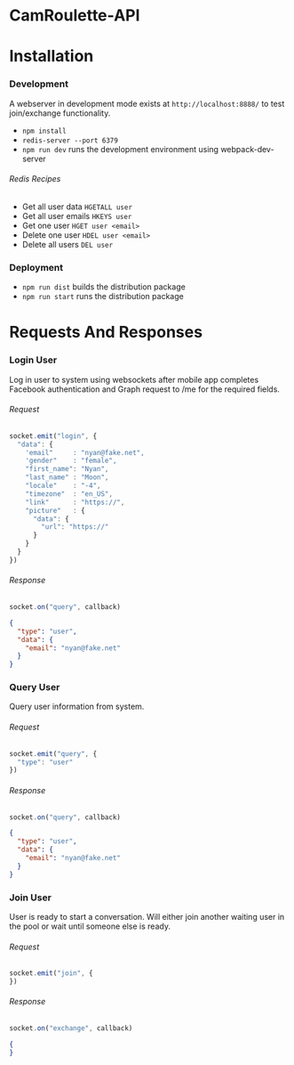 # CamRoulette-API

# Installation

### Development

A webserver in development mode exists at `http://localhost:8888/` to test join/exchange functionality.

* `npm install`
* `redis-server --port 6379`
* `npm run dev` runs the development environment using webpack-dev-server

###### Redis Recipes

* Get all user data ```HGETALL user```
* Get all user emails ```HKEYS user```
* Get one user ```HGET user <email>```
* Delete one user ```HDEL user <email>```
* Delete all users ```DEL user```

### Deployment

* `npm run dist` builds the distribution package
* `npm run start` runs the distribution package

# Requests And Responses

### Login User

Log in user to system using websockets after mobile app completes Facebook authentication and Graph request to /me for the required fields.

###### Request
```js
socket.emit("login", {
  "data": {
    'email"     : "nyan@fake.net",
    'gender"    : "female",
    "first_name": "Nyan",
    "last_name" : "Moon",
    "locale"    : "-4",
    "timezone"  : "en_US",
    "link"      : "https://",
    "picture"   : {
      "data": {
        "url": "https://"
      }
    }
  }
})
```

###### Response
```js
socket.on("query", callback)
```
```json
{
  "type": "user",
  "data": {
    "email": "nyan@fake.net"
  }
}
```

### Query User

Query user information from system.

###### Request
```js
socket.emit("query", {
  "type": "user"
})
```
###### Response
```js
socket.on("query", callback)
```
```json
{
  "type": "user",
  "data": {
    "email": "nyan@fake.net"
  }
}
```

### Join User

User is ready to start a conversation. Will either join another waiting user in the pool or wait until someone else is ready.

###### Request
```js
socket.emit("join", {
})
```
###### Response
```js
socket.on("exchange", callback)
```
```json
{
}
```
